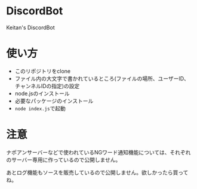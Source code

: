 # DiscordBot
Keitan's DiscordBot

# 使い方
- このリポジトリをclone
- ファイル内の大文字で書かれているところ(ファイルの場所、ユーザーID、チャンネルIDの指定)の設定
- node.jsのインストール
- 必要なパッケージのインストール
- `node index.js`で起動
# 注意
ナポアンサーバーなどで使われているNGワード通知機能については、それぞれのサーバー専用に作っているので公開しません。

あとログ機能もソースを販売しているので公開しません。欲しかったら買ってね。